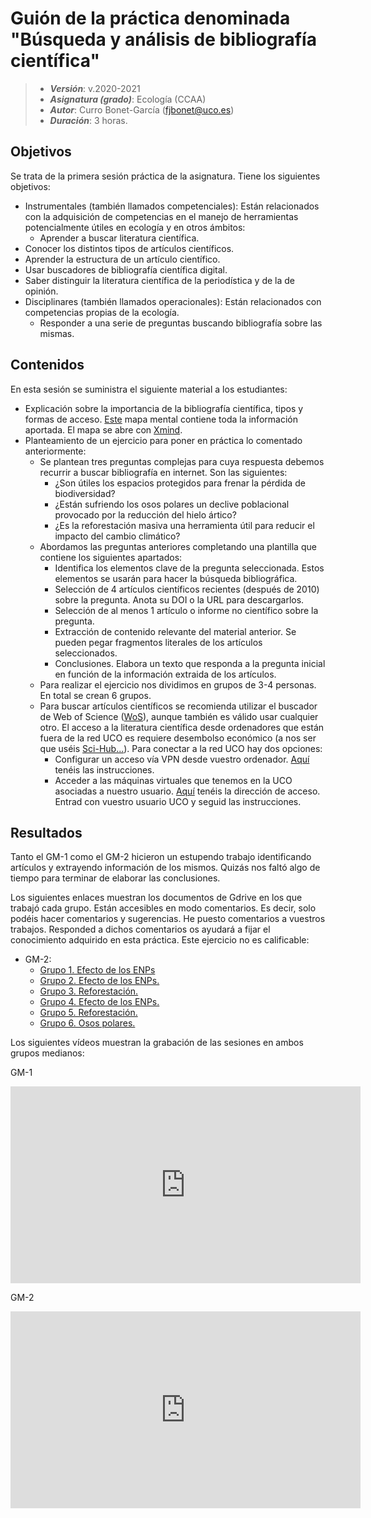 # Guión de la práctica denominada "Búsqueda y análisis de bibliografía científica"


> + **_Versión_**: v.2020-2021
> + **_Asignatura (grado)_**: Ecología (CCAA)
> + **_Autor_**: Curro Bonet-García (fjbonet@uco.es)
> + **_Duración_**:  3 horas.



## Objetivos 

Se trata de la primera sesión práctica de la asignatura. Tiene los siguientes objetivos:

+ Instrumentales (también llamados competenciales): Están relacionados con la adquisición de competencias en el manejo de herramientas potencialmente útiles en ecología y en otros ámbitos:
   + Aprender a buscar literatura científica.
+ Conocer los distintos tipos de artículos científicos.
+ Aprender la estructura de un artículo científico.
+ Usar buscadores de bibliografía científica digital.
+ Saber distinguir la literatura científica de la periodística y de la de opinión. 
+ Disciplinares (también llamados operacionales): Están relacionados con competencias propias de la ecología.
   + Responder a una serie de preguntas buscando bibliografía sobre las mismas.

 ## Contenidos
En esta sesión se suministra el siguiente material a los estudiantes:
+ Explicación sobre la importancia de la bibliografía científica, tipos y formas de acceso. [Este](https://github.com/aprendiendo-cosas/P_biblio_ecologia_ccaa/raw/main/busqueda_bibliografia.xmind) mapa mental contiene toda la información aportada. El mapa se abre con [Xmind](https://www.xmind.net/). 
+ Planteamiento de un ejercicio para poner en práctica lo comentado anteriormente:
  + Se plantean tres preguntas complejas para cuya respuesta debemos recurrir a buscar bibliografía en internet. Son las siguientes:
    + ¿Son útiles los espacios protegidos para frenar la pérdida de biodiversidad?
    + ¿Están sufriendo los osos polares un declive poblacional provocado por la reducción del hielo ártico?
    + ¿Es la reforestación masiva una herramienta útil para reducir el impacto del cambio climático?
  + Abordamos las preguntas anteriores completando una plantilla que contiene los siguientes apartados:
    + Identifica los elementos clave de la pregunta seleccionada. Estos elementos se usarán para hacer la búsqueda bibliográfica. 
    + Selección de 4 artículos científicos recientes (después de 2010) sobre la pregunta. Anota su DOI o la URL para descargarlos.
    + Selección de al menos 1 artículo o informe no científico sobre la pregunta.
    + Extracción de contenido relevante del material anterior. Se pueden pegar fragmentos literales de los artículos seleccionados.
    + Conclusiones. Elabora un texto que responda a la pregunta inicial en función de la información extraida de los artículos.
  + Para realizar el ejercicio nos dividimos en grupos de 3-4 personas. En total se crean 6 grupos.
  + Para buscar artículos científicos se recomienda utilizar el buscador de Web of Science ([WoS](https://login.webofknowledge.com/)), aunque también es válido usar cualquier otro. El acceso a la literatura científica desde ordenadores que están fuera de la red UCO es requiere desembolso económico (a nos ser que uséis [Sci-Hub...](https://es.wikipedia.org/wiki/Sci-Hub)). Para conectar a la red UCO hay dos opciones:
    + Configurar un acceso vía VPN desde vuestro ordenador. [Aquí](http://www.uco.es/servicios/informatica/conexion-externa-con-openvpn) tenéis las instrucciones.
    + Acceder a las máquinas virtuales que tenemos en la UCO asociadas a nuestro usuario. [Aquí](https://citrix.uco.es/) tenéis la dirección de acceso. Entrad con vuestro usuario UCO y seguid las instrucciones.



## Resultados

Tanto el GM-1 como el GM-2 hicieron un estupendo trabajo identificando artículos y extrayendo información de los mismos. Quizás nos faltó algo de tiempo para terminar de elaborar las conclusiones. 

Los siguientes enlaces muestran los documentos de Gdrive en los que trabajó cada grupo. Están accesibles en modo comentarios. Es decir, solo podéis hacer comentarios y sugerencias. He puesto comentarios a vuestros trabajos. Responded a dichos comentarios os ayudará a fijar el conocimiento adquirido en esta práctica. Este ejercicio no es calificable:

+ GM-2:
  + [Grupo 1. Efecto de los ENPs](https://docs.google.com/document/d/1xiliC4htYuamxOhpQMXbP1ayRFIqkN-BlQRpCCw9Upo/edit?usp=sharing)
  + [Grupo 2. Efecto de los ENPs.](https://docs.google.com/document/d/1NiJ6QjzMIIzj0vml4Jpoki9DHD2MFA4UcWUW7ghrfY8/edit?usp=sharing)
  + [Grupo 3. Reforestación.](https://docs.google.com/document/d/1ccDEvgsbyi_q6Ed2EfqciEh_khnyPhgBMloaCZ3OFjw/edit?usp=sharing)
  + [Grupo 4. Efecto de los ENPs.](https://docs.google.com/document/d/1ftOJ--uBHKMUtN5Atih2czQ-4i545YTVON9ncCyhYow/edit?usp=sharing)
  + [Grupo 5. Reforestación.](https://docs.google.com/document/d/1Z_tsZ9TQa8WyCCZ6VdutYkYN98SZ8Nf0to9KUgecVTs/edit?usp=sharing)
  + [Grupo 6. Osos polares.](https://docs.google.com/document/d/12_eFHlxGXf6lKZScRWrg54a-IDiQqFF2oddQFVPqB14/edit?usp=sharing)



Los siguientes vídeos muestran la grabación de las sesiones en ambos grupos medianos:

GM-1

<iframe width="560" height="315" src="https://www.youtube.com/embed/cplU5RO109k" frameborder="0" allow="accelerometer; autoplay; clipboard-write; encrypted-media; gyroscope; picture-in-picture" allowfullscreen></iframe>


GM-2

<iframe width="560" height="315" src="https://www.youtube.com/embed/lSsk_BepraI" frameborder="0" allow="accelerometer; autoplay; clipboard-write; encrypted-media; gyroscope; picture-in-picture" allowfullscreen></iframe>